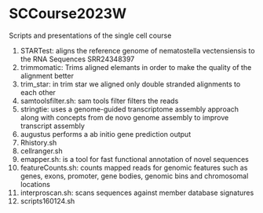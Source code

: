 # SCCourse2023W
Scripts and presentations of the single cell course <br>
1. STARTest:  aligns the reference genome of nematostella vectensiensis to the RNA Sequences SRR24348397<br>
2. trimmomatic: Trims aligned elemants in order to make the quality of the alignment better <br>
3. trim_star: in trim star we aligned only double stranded alignments to each other <br>
4. samtoolsfilter.sh: sam tools filter filters the reads <br>
5. stringtie: uses a genome-guided transcriptome assembly approach along with concepts from de novo genome assembly to improve transcript assembly <br>
6. augustus performs a ab initio gene prediction output<br> 
7. Rhistory.sh
8. cellranger.sh
9. emapper.sh: is a tool for fast functional annotation of novel sequences
10. featureCounts.sh: counts mapped reads for genomic features such as genes, exons, promoter, gene bodies, genomic bins and chromosomal locations
11. interproscan.sh: scans sequences against member database signatures
12. scripts160124.sh
